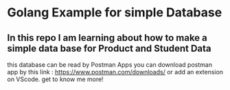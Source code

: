# Golang Example for simple Database
## In this repo I am learning about how to make a simple data base for Product and Student Data
this database can be read by Postman Apps
you can download postman app by this link :
https://www.postman.com/downloads/
or add an extension on VScode.
get to know me more! 
